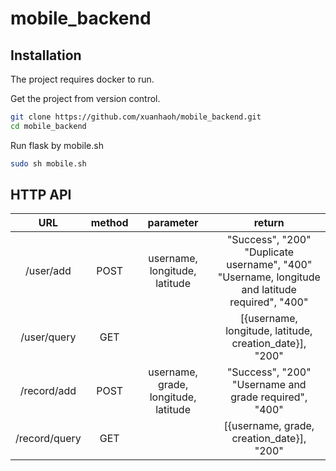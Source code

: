 # mobile_backend
## Installation
The project requires docker to run.

Get the project from version control.
```bash
git clone https://github.com/xuanhaoh/mobile_backend.git
cd mobile_backend
```
Run flask by mobile.sh
```bash
sudo sh mobile.sh
```
## HTTP API
| URL | method | parameter | return |
| :----: | :----: | :----: | :----: |
| /user/add | POST | username, longitude, latitude | "Success", "200" <br> "Duplicate username", "400" <br> "Username, longitude and latitude required", "400" |
| /user/query | GET | | [{username, longitude, latitude, creation_date}], "200" |
| /record/add | POST | username, grade, longitude, latitude | "Success", "200" <br> "Username and grade required", "400"|
| /record/query | GET | | [{username, grade, creation_date}], "200" |